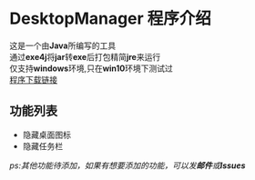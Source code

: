 # DesktopManager 程序介绍 

这是一个由**Java**所编写的工具\
通过**exe4j**将**jar**转**exe**后打包精简**jre**来运行\
仅支持**windows**环境,只在**win10**环境下测试过\
[程序下载链接](https://github.com/PixelSkider/DesktopManager/releases)

## 功能列表
- 隐藏桌面图标
- 隐藏任务栏

*ps:其他功能待添加，如果有想要添加的功能，可以发**邮件**或**Issues***
